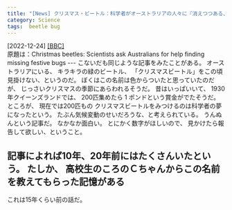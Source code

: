 ```yaml
---
title: "[News] クリスマス・ビートル：科学者がオーストラリアの人々に『消えつつある、あのクリスマスの虫をみつけてほしい』と援助を乞う ---あの虫、むかしは普通にいたと思う"
category: Science
tags:  beetle bug
---
```


[2022-12-24] [[BBC]](https://www.bbc.co.uk/news/world-australia-64041547.amp?utm_source=pocket_saves)  
 原題は：Christmas beetles:
Scientists ask Australians for help
finding missing festive bugs
--- こないだも同じような記事をみたことがある。
オーストラリアにいる、
キラキラの緑のビートル、
「クリスマスビートル」をこの頃見掛けない、というのだ。
ぼくはこの名前は色からついたと思っていたのだが、
じっさいクリスマスの季節にあらわれるそうだ。
昔はいっぱいいて、
1930年クイーンズランドでは、
200匹集めたら 1 ポンドという賞金がでたそうだ。
ところが、
現在では200匹もの
クリスマスビートルをみつけるのは科学者の夢になったという。
たぶん気候変動のせいだろうな、と考えられている。
うんぬんという記事だ。
なかなか面白い。
とにかく数字がほしいので、
見かけたら報告して欲しい、ということ。

 記事によれば10年、20年前にはたくさんいたという。
たしか、
高校生のころのＣちゃんからこの名前を教えてもらった記憶がある 
--- 
これは15年くらい前の話だ。

